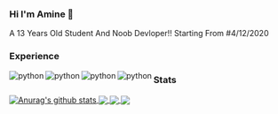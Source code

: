 ### Hi I'm Amine 👋
A 13 Years Old Student And Noob Devloper!!
Starting From #4/12/2020

### Experience
<img align="left" alt="python" src="https://img.icons8.com/color/48/000000/python.png">
<img align="left" alt="python" src="https://img.icons8.com/color/48/000000/c.png">
<img align="left" alt="python" src="https://img.icons8.com/color/48/000000/django.png">
<img align="left" alt="python" src="https://img.icons8.com/color/48/000000/react.png">

### Stats
<a href="https://github.com/Aniter-amine/github-readme-stats">
  <img align="center" src="https://github-readme-stats.vercel.app/api?username=Aniter-amine&show_icons=true&include_all_commits=true&theme=material-palenight" alt="Anurag's github stats" />
</a>
<a href="https://github.com/Aniter-amine/github-readme-stats">
  <img align="center" src="https://github-readme-stats.vercel.app/api/top-langs/?username=Aniter-amine&layout=compact&theme=material-palenight" />
</a>

<a href="https://github.com/Aniter-amine/github-readme-stats">
  <img align="center" src="https://github-readme-stats.vercel.app/api/pin/?username=Aniter-amine&repo=github-readme-stats&theme=material-palenight" />
</a>    
<a href="https://github.com/Aniter-amine/anuraghazra.github.io">
  <img align="center" src="https://github-readme-stats.vercel.app/api/pin/?username=Aniter-amine&repo=Aniter-amine.github.io&theme=material-palenight" />
</a>
